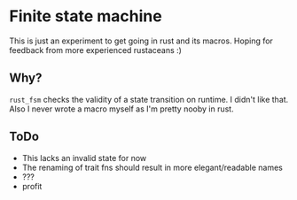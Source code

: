 # Finite state machine

This is just an experiment to get going in rust and its macros. Hoping for feedback from more experienced rustaceans :)

## Why?

`rust_fsm` checks the validity of a state transition on runtime. I didn't like that. Also I never wrote a macro myself as I'm pretty nooby in rust.

## ToDo

- This lacks an invalid state for now
- The renaming of trait fns should result in more elegant/readable names
- ???
- profit
